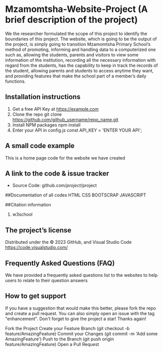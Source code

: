 # Mzamomtsha-Website-Project (A brief description of the project)
We the researcher formulated the scope of this project to identify the boundaries of this project. The website, which is going to be the output of the project, is simply going to transition Mzamomtsha Primary School’s method of promoting, informing and handling data to a computerized one such as, allowing the students, parents and visitors to view some information of the institution, recording all the necessary information with regard from the students, has the capability to keep in track the records of the student, allowing parents and students to access anytime they want, and providing features that make the school part of a member’s daily functions.

## Installation instructions
1. Get a free API Key at https://example.com
2. Clone the repo
git clone https://github.com/github_username/repo_name.git
3. Install NPM packages
npm install
4. Enter your API in config.js
const API_KEY = 'ENTER YOUR API';

## A small code example
This is a home page code for the website we have created

## A link to the code & issue tracker
- Source Code: github.com/$project/$project

##Documentation of all codes
HTML
CSS
BOOTSCRAP
JAVASCRIPT

##Citation information
1. w3school

## The project’s license
Distributed under the © 2023 GitHub, and Visual Studio Code https://code.visualstudio.com/



## Frequently Asked Questions (FAQ)
We have provided a frequently asked questions list to the websites to help users to relate to their question answers 

## How to get support
If you have a suggestion that would make this better, please fork the repo and create a pull request. You can also simply open an issue with the tag "enhancement". Don't forget to give the project a star! Thanks again!

Fork the Project
Create your Feature Branch (git checkout -b feature/AmazingFeature)
Commit your Changes (git commit -m 'Add some AmazingFeature')
Push to the Branch (git push origin feature/AmazingFeature)
Open a Pull Request





